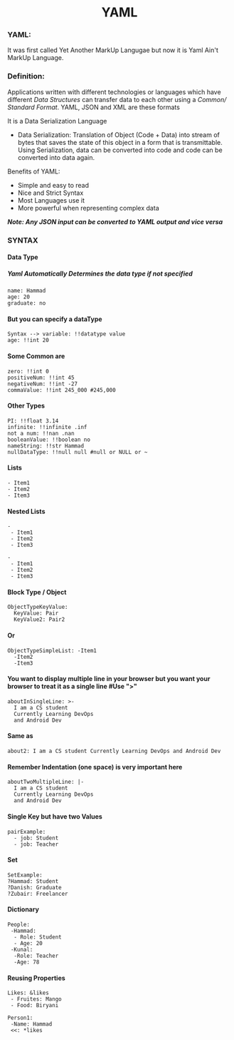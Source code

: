 <h1 align="center"> YAML </h1>

### YAML: 
It was first called Yet Another MarkUp Langugae but now it is Yaml Ain't MarkUp Language.
### Definition:
Applications written with different technologies or languages which have different *Data Structures* can transfer data to each other using a *Common/ Standard Format*. YAML, JSON and XML are these formats

It is a Data Serialization Language
 - Data Serialization:
Translation of Object (Code + Data) into stream of bytes that saves the state of this object in a form that is transmittable. Using Serialization, data can be converted into code and code can be converted into data again.

Benefits of YAML:
- Simple and easy to read
- Nice and Strict Syntax
- Most Languages use it
- More powerful when representing complex data

***Note: Any JSON input can be converted to YAML output and vice versa***

### SYNTAX
	
#### Data Type
##### Yaml Automatically Determines the data type if not specified

```
name: Hammad
age: 20
graduate: no
```

#### But you can specify a dataType
```
Syntax --> variable: !!datatype value
age: !!int 20
```

#### Some Common are
```
zero: !!int 0
positiveNum: !!int 45
negativeNum: !!int -27
commaValue: !!int 245_000 #245,000
```

#### Other Types
```
PI: !!float 3.14
infinite: !!infinite .inf
not a num: !!nan .nan
booleanValue: !!boolean no
nameString: !!str Hammad
nullDataType: !!null null #null or NULL or ~
```

#### Lists
```
- Item1
- Item2
- Item3
```

#### Nested Lists
```
-
 - Item1
 - Item2
 - Item3

-
 - Item1
 - Item2
 - Item3
```

#### Block Type / Object
```
ObjectTypeKeyValue:
  KeyValue: Pair
  KeyValue2: Pair2
```

#### Or

```
ObjectTypeSimpleList: -Item1
  -Item2
  -Item3
```

#### You want to display multiple line in your browser but you want your browser to treat it as a single line #Use ">"
```
aboutInSingleLine: >-
  I am a CS student
  Currently Learning DevOps
  and Android Dev
```

#### Same as
```
about2: I am a CS student Currently Learning DevOps and Android Dev
```

#### Remember Indentation (one space) is very important here
```
aboutTwoMultipleLine: |-
  I am a CS student
  Currently Learning DevOps
  and Android Dev
```

#### Single Key but have two Values
```
pairExample: 
  - job: Student
  - job: Teacher
```

#### Set
```
SetExample:
?Hammad: Student
?Danish: Graduate
?Zubair: Freelancer
```

#### Dictionary
```
People:
 -Hammad:
  - Role: Student
  - Age: 20
 -Kunal:
  -Role: Teacher
  -Age: 78 
```

#### Reusing Properties
```
Likes: &likes
 - Fruites: Mango
 - Food: Biryani

Person1:
 -Name: Hammad
 <<: *likes
```
